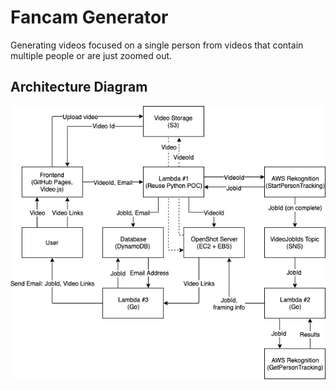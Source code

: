 # Fancam Generator
Generating videos focused on a single person from videos that contain multiple people or are just zoomed out.

## Architecture Diagram

![Diagram](https://raw.githubusercontent.com/Bimde/FancamGenerator/master/diagrams/fancam-generator.png)
